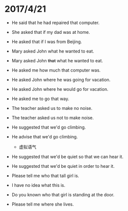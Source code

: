 # 2017/4/21

+ He said that he had repaired that computer.

+ She asked that if my dad was at home.

+ He asked that if I was from Beijing.

+ Mary asked John what he wanted to eat.
+ Mary asked John ~~that~~ what he wanted to eat.

+ He asked me how much that computer was.

+ He asked John where he was going for vacation.
+ He asked John where he would go for vacation.

+ He asked me to go that way.

+ The teacher asked us to make no noise.
+ The teacher asked us not to make noise.

+ He suggested that we'd go climbing.

+ He advise that we'd go climbing.
  - 虚拟语气

+ He suggested that we'd be quiet so that we can hear it.

+ He suggested that we'd be quiet in order to hear it.

+ Please tell me who that tall girl is.

+ I have no idea what this is.

+ Do you known who that girl is standing at the door.

+ Please tell me where she lives.
